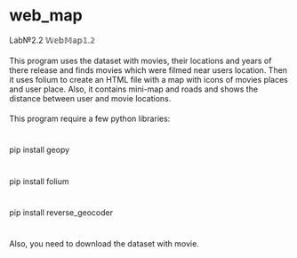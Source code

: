 # web_map
Lab№2.2 
𝕎𝕖𝕓𝕄𝕒𝕡𝟙.𝟚
####
This program uses the dataset with movies, their locations and years of there release and finds movies 
which were filmed near users location. Then it uses folium to create an HTML file with a map with icons 
of movies places and user place. Also, it contains mini-map and roads and shows the distance between user and movie locations. 
####
This program require a few python libraries:
#
pip install geopy
#
pip install folium
#
pip install reverse_geocoder
#
Also, you need to download the dataset with movie. 
####
